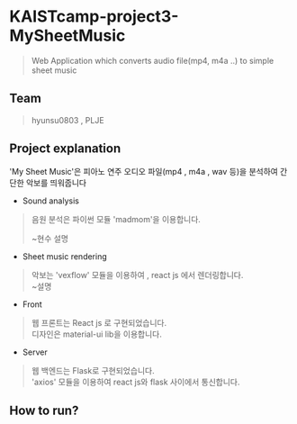 # KAISTcamp-project3-MySheetMusic
> Web Application which converts audio file(mp4, m4a ..) to simple sheet music   

## Team   
> hyunsu0803 , PLJE   

## Project explanation
'My Sheet Music'은 피아노 연주 오디오 파일(mp4 , m4a , wav 등)을 분석하여 간단한 악보를 띄워줍니다   

- Sound analysis     
> 음원 분석은 파이썬 모듈 'madmom'을 이용합니다.   
> 
> ~현수 설명      

- Sheet music rendering     
> 악보는 'vexflow' 모듈을 이용하여 , react js 에서 렌더링합니다.   
> ~설명

- Front   
> 웹 프론트는 React js 로 구현되었습니다.   
> 디자인은 material-ui lib을 이용합니다.   

- Server   
> 웹 백엔드는 Flask로 구현되었습니다.   
> 'axios' 모듈을 이용하여 react js와 flask 사이에서 통신합니다.   

## How to run?







